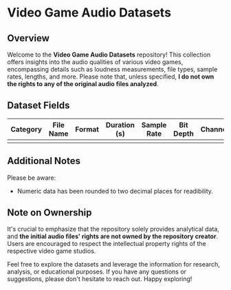 # Video Game Audio Datasets

## Overview
Welcome to the **Video Game Audio Datasets** repository! This collection offers insights into the audio qualities of various video games, encompassing details such as loudness measurements, file types, sample rates, lengths, and more. Please note that, unless specified, **I do not own the rights to any of the original audio files analyzed**.

## Dataset Fields
| Category | File Name | Format | Duration (s) | Sample Rate | Bit Depth | Channels | Integrated | Max Momentary |
|----------|-----------|--------|--------------|-------------|-----------|----------|------------|---------------|
|          |           |        |              |             |           |          |            |               |

## Additional Notes
Please be aware:
* Numeric data has been rounded to two decimal places for readibility.

## Note on Ownership
It's crucial to emphasize that the repository solely provides analytical data, and **the initial audio files' rights are not owned by the repository creator**. Users are encouraged to respect the intellectual property rights of the respective video game studios.

Feel free to explore the datasets and leverage the information for research, analysis, or educational purposes. If you have any questions or suggestions, please don't hesitate to reach out. Happy exploring!
